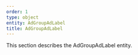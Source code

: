 ```yaml
---
order: 1
type: object
entity: AdGroupAdLabel
title: AdGroupAdLabel
---
```


This section describes the AdGroupAdLabel entity.
